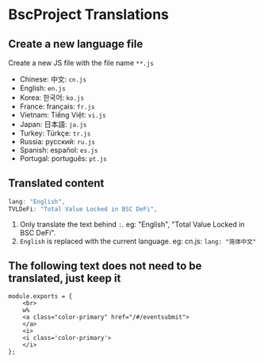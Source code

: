 # BscProject Translations

## Create a new language file
Create a new JS file with the file name `**.js`

* Chinese: 中文: `cn.js`
* English: `en.js`
* Korea: 한국어: `ko.js`
* France: français: `fr.js`
* Vietnam: Tiếng Việt: `vi.js`
* Japan: 日本語: `ja.js`
* Turkey: Türkçe: `tr.js`
* Russia: русский: `ru.js`
* Spanish: español: `es.js`
* Portugal: português: `pt.js`

## Translated content
```js
lang: "English",
TVLDeFi: "Total Value Locked in BSC DeFi",
```
1. Only translate the text behind `:`.  eg: "English", "Total Value Locked in BSC DeFi".
2. `English` is replaced with the current language. eg: cn.js: `lang: "简体中文"`

## The following text does not need to be translated, just keep it
```
module.exports = {
    <br>
    w%
    <a class="color-primary" href="/#/eventsubmit">
    </a>
    <i>
    <i class='color-primary'>
    </i>
};
```


